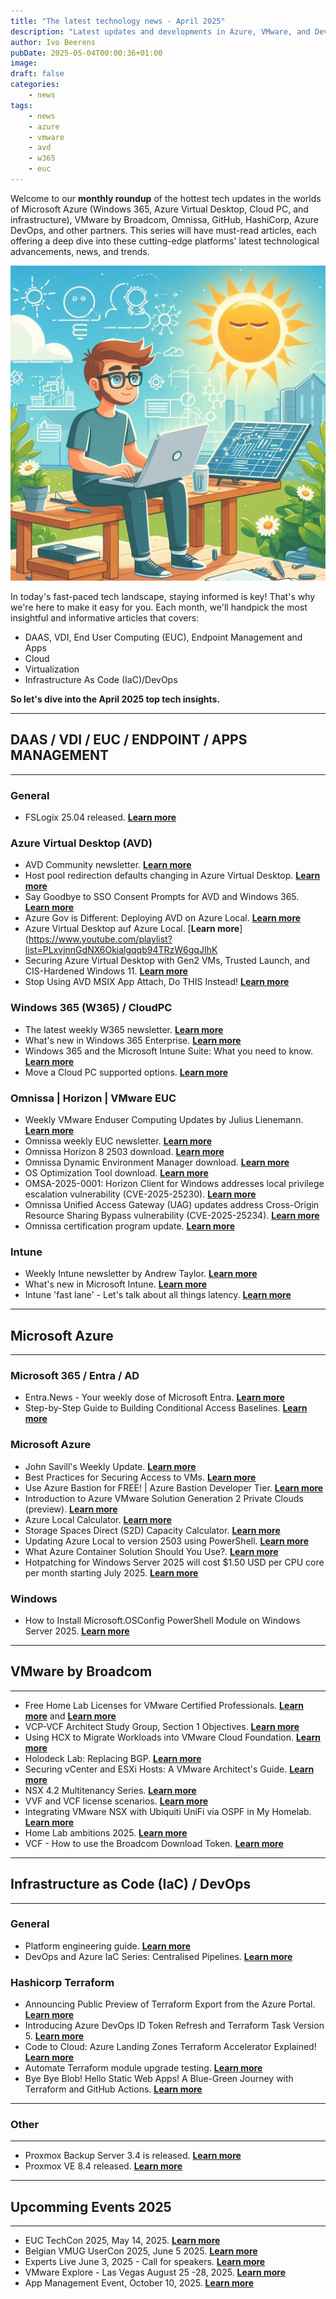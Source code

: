 ```yaml
---
title: "The latest technology news - April 2025"
description: "Latest updates and developments in Azure, VMware, and DevOps technologies for April 2025."
author: Ivo Beerens
pubDate: 2025-05-04T00:00:36+01:00
image: 
draft: false
categories:
    - news
tags:
    - news
    - azure
    - vmware
    - avd
    - w365
    - euc
---
```


Welcome to our **monthly roundup** of the hottest tech updates in the worlds of Microsoft Azure (Windows 365, Azure Virtual Desktop, Cloud PC, and infrastructure), VMware by Broadcom, Omnissa, GitHub, HashiCorp, Azure DevOps, and other partners. This series will have must-read articles, each offering a deep dive into these cutting-edge platforms' latest technological advancements, news, and trends.

![newsletter](images/april2025.jpeg)

In today's fast-paced tech landscape, staying informed is key! That's why we're here to make it easy for you. Each month, we'll handpick the most insightful and informative articles that covers:
- DAAS, VDI, End User Computing (EUC), Endpoint Management and Apps
- Cloud
- Virtualization
- Infrastructure As Code (IaC)/DevOps

**So let's dive into the April 2025 top tech insights.**

---
## **DAAS / VDI / EUC / ENDPOINT / APPS MANAGEMENT**

---

### **General**

-  FSLogix 25.04 released. [**Learn more**](https://learn.microsoft.com/en-us/fslogix/overview-release-notes#fslogix-2504)

### **Azure Virtual Desktop (AVD)**
- AVD Community newsletter. [**Learn more**](https://avdcommunity.com/category/newsletter/)
- Host pool redirection defaults changing in Azure Virtual Desktop. [**Learn more**](https://techcommunity.microsoft.com/blog/azurevirtualdesktopblog/host-pool-redirection-defaults-changing-in-azure-virtual-desktop/4408071)
- Say Goodbye to SSO Consent Prompts for AVD and Windows 365. [**Learn more**](https://blog.mindcore.dk/2025/04/say-goodbye-to-sso-consent-prompts-for-avd-and-windows-365/)
- Azure Gov is Different: Deploying AVD on Azure Local. [**Learn more**](https://gbbcore.wordpress.com/2025/05/02/azure-gov-is-different-deploying-avd-on-azure-local/)
- Azure Virtual Desktop auf Azure Local. [**Learn more**](https://www.youtube.com/playlist?list=PLxvjnnGdNX6Okialgqqb94TRzW6gqJIhK
- Securing Azure Virtual Desktop with Gen2 VMs, Trusted Launch, and CIS-Hardened Windows 11. [**Learn more**](https://www.linkedin.com/pulse/securing-azure-virtual-desktop-gen2-vms-trusted-launch-jeremy-wallace-k60nc/?trackingId=oLCfNiAeSnCo6PMJCA5ykg%3D%3D)
- Stop Using AVD MSIX App Attach, Do THIS Instead! [**Learn more**](https://youtu.be/pm_SdcymGho?si=CCDJ9HB8UhQCg9ou)

### **Windows 365 (W365) / CloudPC**

- The latest weekly W365 newsletter. [**Learn more**](https://w365community.com/)
- What's new in Windows 365 Enterprise. [**Learn more**](https://learn.microsoft.com/en-us/windows-365/enterprise/whats-new)
- Windows 365 and the Microsoft Intune Suite: What you need to know. [**Learn more**](https://youtu.be/7NFl6OUZqDQ?si=tlQG-ziCCFncklcL)
- Move a Cloud PC supported options. [**Learn more**](https://learn.microsoft.com/en-us/windows-365/enterprise/move-cloud-pc)

### **Omnissa | Horizon | VMware EUC**

- Weekly VMware Enduser Computing Updates by Julius Lienemann. [**Learn more**](https://juliuslienemann.wordpress.com/)
- Omnissa weekly EUC newsletter. [**Learn more**](https://blog.simonelberts.nl/)
- Omnissa Horizon 8 2503 download. [**Learn more**](https://customerconnect.omnissa.com/downloads/info/slug/desktop_end_user_computing/omnissa_horizon/2503)
- Omnissa Dynamic Environment Manager download. [**Learn more**](https://customerconnect.omnissa.com/downloads/info/slug/desktop_end_user_computing/omnissa_dynamic_environment_manager/2503)
- OS Optimization Tool download. [**Learn more**](https://customerconnect.omnissa.com/downloads/info/slug/desktop_end_user_computing/os_optimization_tool/2503)
- OMSA-2025-0001: Horizon Client for Windows addresses local privilege escalation vulnerability (CVE-2025-25230). [**Learn more**](https://www.omnissa.com/omsa-2025-0001/)
- Omnissa Unified Access Gateway (UAG) updates address Cross-Origin Resource Sharing Bypass vulnerability (CVE-2025-25234). [**Learn more**](https://www.omnissa.com/omsa-2025-0002/)
- Omnissa certification program update. [**Learn more**](https://community.omnissa.com/technical-blog/omnissa-certification-program-update-r128/?&_rid=26186&utm_medium=Omnissa+Community&utm_source=linkedin)


### **Intune**
- Weekly Intune newsletter by Andrew Taylor. [**Learn more**](https://andrewstaylor.com/category/newsletter/)
- What's new in Microsoft Intune. [**Learn more**](https://learn.microsoft.com/en-us/mem/intune/fundamentals/whats-new)
- Intune 'fast lane' - Let's talk about all things latency. [**Learn more**](https://techcommunity.microsoft.com/event/microsoftintuneevents/intune-fast-lane---lets-talk-about-all-things-latency/4376201)

---
## **Microsoft Azure**
---
### **Microsoft 365 / Entra / AD**

- Entra.News - Your weekly dose of Microsoft Entra. [**Learn more**](https://entra.news/)
- Step-by-Step Guide to Building Conditional Access Baselines. [**Learn more**](https://youtu.be/NSqfUZM7ql8?si=Xc4G1raOKXDXkW_Y)

### **Microsoft Azure**

- John Savill's Weekly Update. [**Learn more**](https://www.youtube.com/playlist?list=PLlVtbbG169nGL0hj1CeL2Zjmr73SmXIpc)
- Best Practices for Securing Access to VMs. [**Learn more**](https://techcommunity.microsoft.com/blog/azurenetworksecurityblog/best-practices-for-securing-access-to-vms/4405778)
- Use Azure Bastion for FREE! | Azure Bastion Developer Tier. [**Learn more**](https://youtu.be/n-e1-JJ2DrE?si=uRyrnV5goJIvRYUE)
- Introduction to Azure VMware Solution Generation 2 Private Clouds (preview). [**Learn more**](https://learn.microsoft.com/en-us/azure/azure-vmware/native-introduction)
- Azure Local Calculator. [**Learn more**](https://github.com/schmittnieto/AzureLocal-Calculator)
- Storage Spaces Direct (S2D) Capacity Calculator. [**Learn more**](https://s2d-calculator.com/)
- Updating Azure Local to version 2503 using PowerShell. [**Learn more**](https://blog.graa.dev/AzureLocal-UpdatePowerShell)
- What Azure Container Solution Should You Use?. [**Learn more**](https://youtu.be/E1Zk2XcS1w0?si=zybp72uI8gdcE-h0)
- Hotpatching for Windows Server 2025 will cost $1.50 USD per CPU core per month starting July 2025. [**Learn more**](https://www.microsoft.com/en-us/windows-server/blog/2025/04/24/tired-of-all-the-restarts-get-hotpatching-for-windows-server/?msockid=1119f9ea168c6a7c3ba5ecdc17d96b61)

### **Windows**
- How to Install Microsoft.OSConfig PowerShell Module on Windows Server 2025. [**Learn more**](https://www.anoopcnair.com/microsoft-osconfig-powershell-module-on-windows/)

---
## **VMware by Broadcom**

---
- Free Home Lab Licenses for VMware Certified Professionals. [**Learn more**](https://www.youtube.com/watch?v=33OztnfaMTk&ab_channel=VMwareCloudFoundation) and [**Learn more**](https://blogs.vmware.com/cloud-foundation/2025/04/14/free-home-lab-licenses-for-vmware-certified-professionals/)
- VCP-VCF Architect Study Group, Section 1 Objectives. [**Learn more**](https://youtu.be/IgQ-BnI9p_E?si=_2t7tNtNaIxmSJ2v)
- Using HCX to Migrate Workloads into VMware Cloud Foundation. [**Learn more**](https://youtu.be/VY8c8gbc6h0?si=jSuQp8vzi-pqExlF)
- Holodeck Lab: Replacing BGP. [**Learn more**](https://my-sddc.net/holodeck-lab-replacing-bgp/)
- Securing vCenter and ESXi Hosts: A VMware Architect's Guide. [**Learn more**](https://vminfrastructure.com/2025/04/09/securing-vcenter-and-esxi-hosts-a-vmware-architects-guide/)
- NSX 4.2 Multitenancy Series. [**Learn more**](https://vstellar.com/2025/03/nsx-4-2-multitenancy-series-part-1-introduction/)
- VVF and VCF license scenarios. [**Learn more**](https://wuchikin.wordpress.com/2025/04/22/vvf-and-vcf-license-scenarios/)
- Integrating VMware NSX with Ubiquiti UniFi via OSPF in My Homelab. [**Learn more**](https://mb-labs.de/2025/04/22/integrating-vmware-nsx-with-ubiquiti-unifi-via-ospf-in-my-homelab/)
- Home Lab ambitions 2025. [**Learn more**](https://blog.graa.dev/HomeLab-2025)
- VCF - How to use the Broadcom Download Token. [**Learn more**](https://sdn-warrior.org/posts/vcf-token/)

---
## **Infrastructure as Code (IaC) / DevOps**
---

### **General**
- Platform engineering guide. [**Learn more**](https://learn.microsoft.com/en-us/platform-engineering/)
- DevOps and Azure IaC Series: Centralised Pipelines. [**Learn more**](https://azurewithaj.com/posts/devops-azure-iac-series-central-pipelines/)

<!-- ### **GitHub** -->

### **Hashicorp Terraform**
- Announcing Public Preview of Terraform Export from the Azure Portal. [**Learn more**](https://techcommunity.microsoft.com/blog/azuretoolsblog/announcing-public-preview-of-terraform-export-from-the-azure-portal/4409889)
- Introducing Azure DevOps ID Token Refresh and Terraform Task Version 5. [**Learn more**](https://devblogs.microsoft.com/devops/introducing-azure-devops-id-token-refresh-and-terraform-task-version-5/)
- Code to Cloud: Azure Landing Zones Terraform Accelerator Explained! [**Learn more**](https://youtu.be/YxOzTwEnDE0?si=8OUL16P-i3SPYbPK)
- Automate Terraform module upgrade testing. [**Learn more**](https://www.linkedin.com/pulse/automate-terraform-module-upgrade-testing-stu-mace-rn3pc/?trackingId=S%2FCcGyvET8Cj5tTqR%2FYtJA%3D%3D)
- Bye Bye Blob! Hello Static Web Apps! A Blue-Green Journey with Terraform and GitHub Actions. [**Learn more**](https://medium.com/azure-terraformer/bye-bye-blob-hello-static-web-apps-a-blue-green-journey-with-terraform-and-github-actions-a476213061c5)

---
### **Other**
---
- Proxmox Backup Server 3.4 is released. [**Learn more**](https://forum.proxmox.com/threads/proxmox-backup-server-3-4-released.164869/)
- Proxmox VE 8.4 released. [**Learn more**](https://forum.proxmox.com/threads/proxmox-ve-8-4-released.164820/)

---
## **Upcomming Events 2025**
---
- EUC TechCon 2025, May 14, 2025. [**Learn more**](https://www.eventbrite.nl/e/tickets-euc-techcon-2025-1269318569009)
- Belgian VMUG UserCon 2025, June 5 2025. [**Learn more**](https://www.eventbrite.com/e/belgian-vmug-usercon-2025-tickets-1285743586679)
- Experts Live June 3, 2025 - Call for speakers. [**Learn more**](https://www.expertslive.nl/call-for-sessions/)
- VMware Explore - Las Vegas August 25 -28, 2025. [**Learn more**](https://www.vmware.com/explore/us)
- App Management Event, October 10, 2025. [**Learn more**](https://appmanagevent.com/)